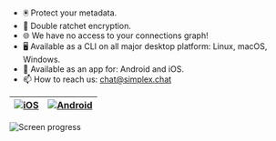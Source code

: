 - 🖲 Protect your metadata.
- 🔐 Double ratchet encryption.
- 🌐 We have no access to your connections graph!
- 🖥 Available as a CLI on all major desktop platform: Linux, macOS, Windows.
- 📱 Available as an app for: Android and iOS.
- 📫 How to reach us: chat@simplex.chat

| [![iOS](https://github.com/simplex-chat/.github/blob/master/profile/images/apple_store.svg)](https://apps.apple.com/us/app/simplex-chat/id1605771084)  | [![Android](https://github.com/simplex-chat/.github/blob/master/profile/images/google_play.svg)](https://play.google.com/store/apps/details?id=chat.simplex.app) |
| ------------- | ------------- |

![Screen progress](https://github.com/simplex-chat/.github/blob/master/profile/images/screen-progress.webp)